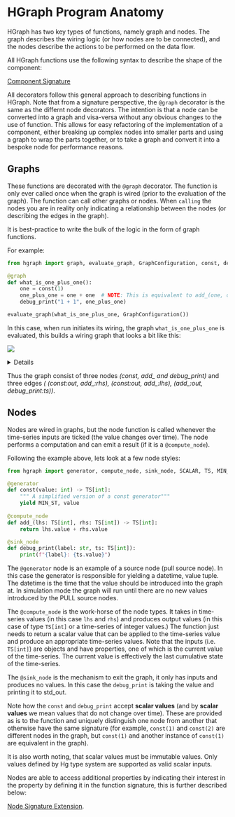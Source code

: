 HGraph Program Anatomy
======================

HGraph has two key types of functions, namely graph and nodes. The graph describes
the wiring logic (or how nodes are to be connected), and the nodes describe
the actions to be performed on the data flow.

All HGraph functions use the following syntax to describe the shape of the component:

[Component Signature](component_signature.md)

All decorators follow this general approach to describing functions in HGraph.
Note that from a signature perspective, the ``@graph`` decorator is the same as the differnt
node decorators. The intention is that a node can be converted into a graph and visa-versa
without any obvious changes to the use of function. This allows for easy refactoring of 
the implementation of a component, either breaking up complex nodes into smaller
parts and using a graph to wrap the parts together, or to take a graph and convert it
into a bespoke node for performance reasons.

Graphs
------

These functions are decorated with the ``@graph`` decorator.
The function is only ever called once when the graph is wired (prior to the evaluation
of the graph). The function can call other graphs or nodes. When `calling` the nodes you are
in reality only indicating a relationship between the nodes (or describing the edges in the graph).

It is best-practice to write the bulk of the logic in the form of graph functions.

For example:

```python
from hgraph import graph, evaluate_graph, GraphConfiguration, const, debug_print

@graph
def what_is_one_plus_one():
    one = const(1)
    one_plus_one = one + one  # NOTE: This is equivalent to add_(one, one), lots of syntactic sugar
    debug_print("1 + 1", one_plus_one)

evaluate_graph(what_is_one_plus_one, GraphConfiguration())
```

In this case, when run initiates its wiring, the graph ``what_is_one_plus_one`` is evaluated, this builds a wiring
graph that looks a bit like this:

![](what_is_1_1.png)
<details>

```plantuml
@startuml what_is_1_1
state const {
}
state add_ {
}

state debug_print {
}

const --> add_ : lhs 
const --> add_ : rhs 
add_ --> debug_print

@enduml
```
</details>

Thus the graph consist of three nodes *(const, add_ and debug_print)* and three edges 
*( (const:out, add_:rhs), (const:out, add_:lhs), (add_:out, debug_print:ts))*.


Nodes
-----

Nodes are wired in graphs, but the node function is called whenever the time-series inputs
are ticked (the value changes over time). The node performs a computation and can emit
a result (if it is a ``@compute_node``).

Following the example above, lets look at a few node styles:

```python
from hgraph import generator, compute_node, sink_node, SCALAR, TS, MIN_ST

@generator
def const(value: int) -> TS[int]:
    """ A simplified version of a const generator"""
    yield MIN_ST, value
    
@compute_node
def add_(lhs: TS[int], rhs: TS[int]) -> TS[int]:
    return lhs.value + rhs.value

@sink_node
def debug_print(label: str, ts: TS[int]):
    print(f"{label}: {ts.value}")
```

The ``@generator`` node is an example of a source node (pull source node). In this case the generator is responsible
for yielding a datetime, value tuple. The datetime is the time that the value should be introduced into the graph at.
In simulation mode the graph will run until there are no new values introduced by the PULL source nodes.

The ``@compute_node`` is the work-horse of the node types. It takes in time-series values (in this case ``lhs`` and 
``rhs``) and produces output values (in this case of type ``TS[int]`` or a time-series of integer values.)
The function just needs to return a scalar value that can be applied to the time-series value and produce an appropriate
time-series values. Note that the inputs (i.e. ``TS[int]``) are objects and have properties, one of which is the current
value of the time-series. The current value is effectively the last cumulative state of the time-series.

The ``@sink_node`` is the mechanism to exit the graph, it only has inputs and produces no values. In this case the 
``debug_print`` is taking the value and printing it to std_out.

Note how the ``const`` and ``debug_print`` accept **scalar values** (and by **scalar values** we mean values that do
not change over time). These are provided as is to the function and uniquely distinguish one node from another that 
otherwise have the same signature (for example, ``const(1)`` and ``const(2)`` are different nodes in the graph, but 
``const(1)`` and another instance of ``const(1)`` are equivalent in the graph).

It is also worth noting, that scalar values must be immutable values. Only values defined by Hg type system are
supported as valid scalar inputs.

Nodes are able to access additional properties by indicating their interest in the property by defining it in the 
function signature, this is further described below:

[Node Signature Extension](node_signature.md).



